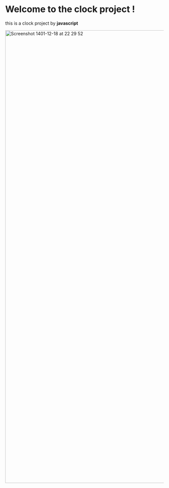 # Welcome to the clock project !
this is a clock project by **javascript**

<img width="1440" alt="Screenshot 1401-12-18 at 22 29 52" src="https://user-images.githubusercontent.com/108836322/224127696-b66a1704-84e8-4f23-bee6-c84d8b6ba5f1.png">
